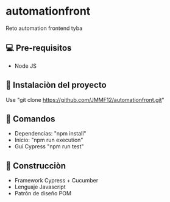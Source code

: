 # automationfront
Reto automation frontend tyba

## 💻 Pre-requisitos
- Node JS

## 🚀 Instalaciòn del proyecto
Use "git clone https://github.com/JMMF12/automationfront.git"

## 🔨 Comandos
- Dependencias: "npm install"
- Inicio: "npm run execution"
- Gui Cypress "npm run test"

## 🔧 Construcciòn
- Framework Cypress + Cucumber
- Lenguaje Javascript
- Patrón de diseño POM
